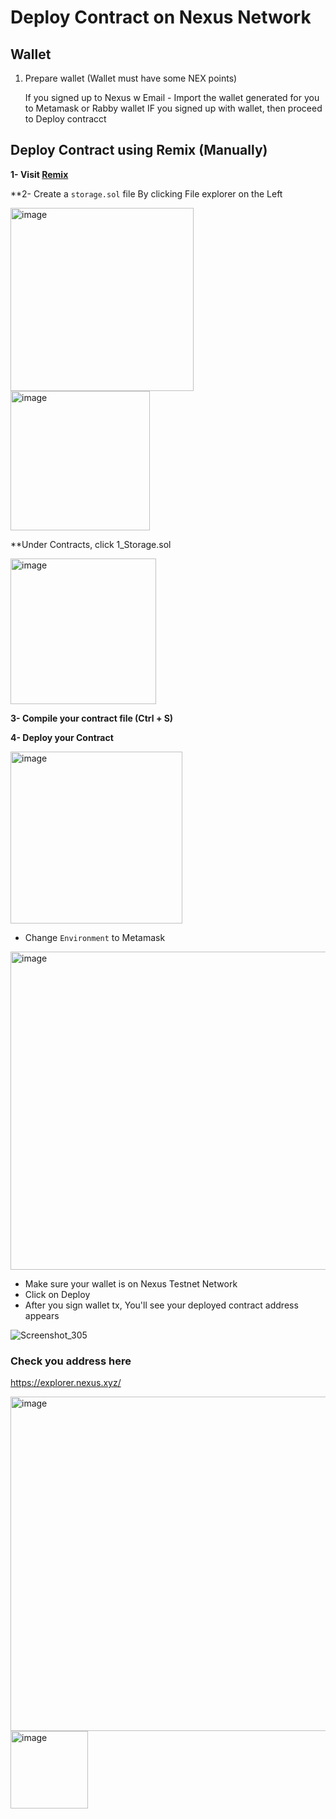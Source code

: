 # Deploy Contract on Nexus Network

## Wallet
1. Prepare wallet (Wallet must have some NEX points)
  
   If you signed up to Nexus w Email - Import the wallet generated for you to Metamask or Rabby wallet
   IF you signed up with wallet, then proceed to Deploy contracct




## Deploy Contract using Remix (Manually)
**1- Visit [Remix](https://remix.ethereum.org/)**

**2- Create a `storage.sol` file By clicking File explorer on the Left

<img width="293" alt="image" src="https://github.com/user-attachments/assets/dca760d6-827b-4803-8829-3963c2c7b528" />
<img width="223" alt="image" src="https://github.com/user-attachments/assets/ca2c25b0-2af7-4b35-aacb-a2cf0715dbf9" />


**Under Contracts, click 1_Storage.sol

<img width="233" alt="image" src="https://github.com/user-attachments/assets/c731ffa0-a43e-4fce-9661-332b08a66b6d" />

**3- Compile your contract file (Ctrl + S)**

**4- Deploy your Contract**

<img width="275" alt="image" src="https://github.com/user-attachments/assets/499f80f7-f9ca-4f90-940c-d1611f0d0f0c" />

* Change `Environment` to Metamask
 <img width="509" alt="image" src="https://github.com/user-attachments/assets/24c3fce1-9e69-4a6f-ae4d-338f543aa5df" />

* Make sure your wallet is on Nexus Testnet Network
* Click on Deploy
* After you sign wallet tx, You'll see your deployed contract address appears

![Screenshot_305](https://github.com/user-attachments/assets/e011d2be-8b01-48fc-9996-d1c188283ff6)

### Check you address here
https://explorer.nexus.xyz/

<img width="535" alt="image" src="https://github.com/user-attachments/assets/f9318603-fb28-4495-a1cd-42af916b01ea" />

<img width="124" alt="image" src="https://github.com/user-attachments/assets/d99889ae-0708-48c5-a085-1b753ff3fd2b" />





